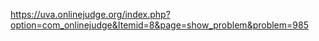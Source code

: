 https://uva.onlinejudge.org/index.php?option=com_onlinejudge&Itemid=8&page=show_problem&problem=985

